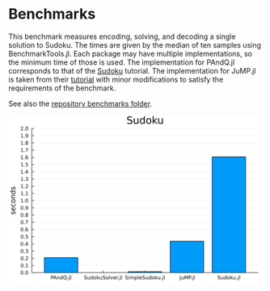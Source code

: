
# Benchmarks

This benchmark measures encoding, solving, and decoding a single solution to Sudoku. The times are given by the median of ten samples using BenchmarkTools.jl. Each package may have multiple implementations, so the minimum time of those is used. The implementation for PAndQ.jl corresponds to that of the [Sudoku](@ref) tutorial. The implementation for JuMP.jl is taken from their [tutorial](https://jump.dev/JuMP.jl/stable/tutorials/linear/sudoku/) with minor modifications to satisfy the requirements of the benchmark.

See also the [repository benchmarks folder](https://github.com/jakobjpeters/PAndQ.jl/tree/main/benchmarks).

![benchmarks](assets/benchmarks.svg)
